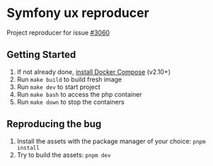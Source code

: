 # Symfony ux reproducer

Project reproducer for issue [#3060](https://github.com/symfony/ux/issues/3060)

## Getting Started

1. If not already done, [install Docker Compose](https://docs.docker.com/compose/install/) (v2.10+)
2. Run `make build` to build fresh image
3. Run `make dev` to start project
4. Run `make bash` to access the php container
5. Run `make down` to stop the containers

## Reproducing the bug

1. Install the assets with the package manager of your choice: `pnpm install`
2. Try to build the assets: `pnpm dev`
